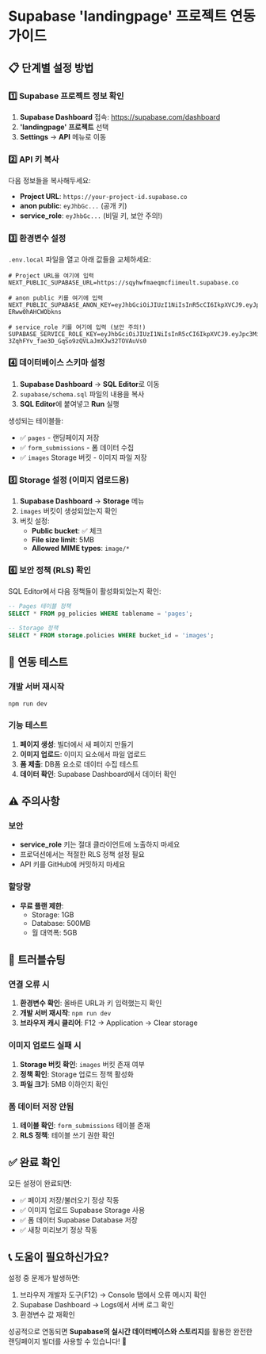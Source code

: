 # Supabase 'landingpage' 프로젝트 연동 가이드

## 📋 단계별 설정 방법

### 1️⃣ Supabase 프로젝트 정보 확인

1. **Supabase Dashboard** 접속: https://supabase.com/dashboard
2. **'landingpage' 프로젝트** 선택
3. **Settings** → **API** 메뉴로 이동

### 2️⃣ API 키 복사

다음 정보들을 복사해두세요:

- **Project URL**: `https://your-project-id.supabase.co`
- **anon public**: `eyJhbGc...` (공개 키)
- **service_role**: `eyJhbGc...` (비밀 키, 보안 주의!)

### 3️⃣ 환경변수 설정

`.env.local` 파일을 열고 아래 값들을 교체하세요:

```env
# Project URL을 여기에 입력
NEXT_PUBLIC_SUPABASE_URL=https://sqyhwfmaeqmcfiimeult.supabase.co

# anon public 키를 여기에 입력
NEXT_PUBLIC_SUPABASE_ANON_KEY=eyJhbGciOiJIUzI1NiIsInR5cCI6IkpXVCJ9.eyJpc3MiOiJzdXBhYmFzZSIsInJlZiI6InNxeWh3Zm1hZXFtY2ZpaW1ldWx0Iiwicm9sZSI6ImFub24iLCJpYXQiOjE3NTMxNTkzODMsImV4cCI6MjA2ODczNTM4M30.frtawjLXaN3pVSxygWsw4WYjoz7-ERww0hAHCWObkns

# service_role 키를 여기에 입력 (보안 주의!)
SUPABASE_SERVICE_ROLE_KEY=eyJhbGciOiJIUzI1NiIsInR5cCI6IkpXVCJ9.eyJpc3MiOiJzdXBhYmFzZSIsInJlZiI6InNxeWh3Zm1hZXFtY2ZpaW1ldWx0Iiwicm9sZSI6InNlcnZpY2Vfcm9sZSIsImlhdCI6MTc1MzE1OTM4MywiZXhwIjoyMDY4NzM1MzgzfQ.mFA-3ZqhFYv_fae3D_GqSo9zQVLaJmXJw32TOVAuVs0
```

### 4️⃣ 데이터베이스 스키마 설정

1. **Supabase Dashboard** → **SQL Editor**로 이동
2. `supabase/schema.sql` 파일의 내용을 복사
3. **SQL Editor**에 붙여넣고 **Run** 실행

생성되는 테이블들:
- ✅ `pages` - 랜딩페이지 저장
- ✅ `form_submissions` - 폼 데이터 수집
- ✅ `images` Storage 버킷 - 이미지 파일 저장

### 5️⃣ Storage 설정 (이미지 업로드용)

1. **Supabase Dashboard** → **Storage** 메뉴
2. `images` 버킷이 생성되었는지 확인
3. 버킷 설정:
   - **Public bucket**: ✅ 체크
   - **File size limit**: 5MB
   - **Allowed MIME types**: `image/*`

### 6️⃣ 보안 정책 (RLS) 확인

SQL Editor에서 다음 정책들이 활성화되었는지 확인:

```sql
-- Pages 테이블 정책
SELECT * FROM pg_policies WHERE tablename = 'pages';

-- Storage 정책  
SELECT * FROM storage.policies WHERE bucket_id = 'images';
```

## 🔧 연동 테스트

### 개발 서버 재시작
```bash
npm run dev
```

### 기능 테스트
1. **페이지 생성**: 빌더에서 새 페이지 만들기
2. **이미지 업로드**: 이미지 요소에서 파일 업로드
3. **폼 제출**: DB폼 요소로 데이터 수집 테스트
4. **데이터 확인**: Supabase Dashboard에서 데이터 확인

## ⚠️ 주의사항

### 보안
- **service_role** 키는 절대 클라이언트에 노출하지 마세요
- 프로덕션에서는 적절한 RLS 정책 설정 필요
- API 키를 GitHub에 커밋하지 마세요

### 할당량
- **무료 플랜 제한**:
  - Storage: 1GB
  - Database: 500MB
  - 월 대역폭: 5GB

## 🚨 트러블슈팅

### 연결 오류 시
1. **환경변수 확인**: 올바른 URL과 키 입력했는지 확인
2. **개발 서버 재시작**: `npm run dev`
3. **브라우저 캐시 클리어**: F12 → Application → Clear storage

### 이미지 업로드 실패 시
1. **Storage 버킷 확인**: `images` 버킷 존재 여부
2. **정책 확인**: Storage 업로드 정책 활성화
3. **파일 크기**: 5MB 이하인지 확인

### 폼 데이터 저장 안됨
1. **테이블 확인**: `form_submissions` 테이블 존재
2. **RLS 정책**: 테이블 쓰기 권한 확인

## ✅ 완료 확인

모든 설정이 완료되면:
- ✅ 페이지 저장/불러오기 정상 작동
- ✅ 이미지 업로드 Supabase Storage 사용
- ✅ 폼 데이터 Supabase Database 저장
- ✅ 새창 미리보기 정상 작동

## 📞 도움이 필요하신가요?

설정 중 문제가 발생하면:
1. 브라우저 개발자 도구(F12) → Console 탭에서 오류 메시지 확인
2. Supabase Dashboard → Logs에서 서버 로그 확인
3. 환경변수 값 재확인

성공적으로 연동되면 **Supabase의 실시간 데이터베이스와 스토리지**를 활용한 완전한 랜딩페이지 빌더를 사용할 수 있습니다! 🎉